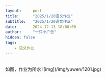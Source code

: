 ```yaml
---
layout:     post
title:      "2025/1/20语文作业"
subtitle:   "2025/1/20语文作业"
date:       2024-12-13 18:00:00
author:     "一只小广告"
hidden: false
tags:
    - 语文作业
---
```

<div>
    <br>如图，作业为所求
    ![img](/img/yuwen/1201.jpg)
